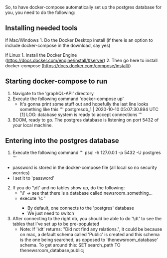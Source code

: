 So, to have docker-compose automatically set up the postgres database for you, you need to do the following:

## Installing needed tools

If Mac/Windows
	1. Do the Docker Desktop install (if there is an option to include docker-compose in the download, say yes)

If Linux
	1. Install the Docker Engine (https://docs.docker.com/engine/install/#server)
	2. Then go here to install docker-compose (https://docs.docker.com/compose/install/)



## Starting docker-compose to run

1. Navigate to the 'graphQL-API' directory
2. Execute the following command 'docker-compose up'
	- It's gonna print some stuff out and hopefully the last line looks something like this
	'''
	postgresdb_1  | 2020-10-10 05:07:30.894 UTC [1] LOG:  database system is ready to accept connections
	'''
3. BOOM, ready to go. The postgres database is listening on port 5432 of your local machine.


## Entering into the postgres database

1. Execute the following command
	'''
	psql -h 127.0.0.1 -p 5432 -U postgres
	'''
- password is stored in the docker-compose file (all local so no security worries)
- I set it to 'password'

2. If you do '\dt' and no tables show up, do the following:
	- '\l' -> see that there is a database called newsroom_something...
	- execute '\c <name of the newsroom database here>' 
		- By default, one connects to the 'postgres' database
		- We just need to switch 
3. After connecting to the right db, you should be able to do '\dt' to see the tables that I've set up to be pre-populated
	- Note: If '\dt' returns: "Did not find any relations.", it could be because on mac, a default schema called 'Public' is created and this schema is the one being searched, as opposed to 'thenewsroom_database' schema. To get around this: SET search_path TO thenewsroom_database,public;  
